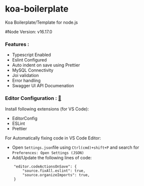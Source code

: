 # koa-boilerplate
Koa Boilerplate/Template for node.js

#Node Version:
v16.17.0

### Features :
- Typescript Enabled
- Eslint Configured
- Auto indent on save using Prettier
- MySQL Connectivity
- Joi validation
- Error handling
- Swagger UI API Documenation

### Editor Configuration : [🔗](https://code.visualstudio.com/docs/languages/typescript#_code-actions-on-save)

Install following extensions (for VS Code):
- EditorConfig
- ESLint
- Prettier

For Automatically fixing code in VS Code Editor:

- Open `Settings.json`file using `Ctrl(cmd)+shift+P` and search for `Preferences: Open Settings (JSON)`
- Add/Update the following lines of code:
```
    "editor.codeActionsOnSave": {
        "source.fixAll.eslint": true,
        "source.organizeImports": true,
    }
```
